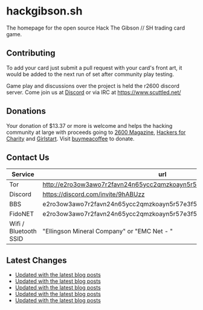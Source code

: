 # hackgibson.sh
The homepage for the open source Hack The Gibson // SH trading card game.


## Contributing

To add your card just submit a pull request with your card's front art, it would be added to the next run of set after community play testing.

Game play and discussions over the project is held the r2600 discord server. Come join us at [Discord](https://discord.com/invite/9hABUzz) or via IRC at https://www.scuttled.net/


## Donations

Your donation of $13.37 or more is welcome and helps the hacking community at large with proceeds going to [2600 Magazine](https://2600.com/), [Hackers for Charity](https://hackersforcharity.org) and [Girlstart](https://girlstart.org).  Visit [buymeacoffee](https://www.buymeacoffee.com/hackgibson.sh) to donate.


## Contact Us

Service | url
-|-
Tor | http://e2ro3ow3awo7r2favn24n65ycc2qmzkoayn5r57e3f56nvjwdcgg32ad.onion
Discord | https://discord.com/invite/9hABUzz
BBS | e2ro3ow3awo7r2favn24n65ycc2qmzkoayn5r57e3f56nvjwdcgg32ad.onion:23
FidoNET | e2ro3ow3awo7r2favn24n65ycc2qmzkoayn5r57e3f56nvjwdcgg32ad.onion:24554
Wifi / Bluetooth SSID | "Ellingson Mineral Company" or "EMC Net - <fidonet address>"

## Latest Changes
<!-- BLOG-POST-LIST:START -->
- [Updated with the latest blog posts](https://github.com/DFW2600/hackgibson.sh/commit/d63e34d91ad525a01ed0fae6827e6ed8c26f805c)
- [Updated with the latest blog posts](https://github.com/DFW2600/hackgibson.sh/commit/7dbca2a4efca4a4219f3ca24f1a045c632d48876)
- [Updated with the latest blog posts](https://github.com/DFW2600/hackgibson.sh/commit/8a2400bf1ba33c8cc58d61746faf283534a305ee)
- [Updated with the latest blog posts](https://github.com/DFW2600/hackgibson.sh/commit/882daa37ddffb12f35aba59a2e4d7c8ff00234fd)
- [Updated with the latest blog posts](https://github.com/DFW2600/hackgibson.sh/commit/2a49c7d670dd217a928614eb1664667d297f7f03)
<!-- BLOG-POST-LIST:END -->
